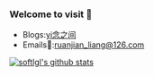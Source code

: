### Welcome to visit 👋

<!--
**softlgl/softlgl** is a ✨ _special_ ✨ repository because its `README.md` (this file) appears on your GitHub profile.

Here are some ideas to get you started:

- 🔭 I’m currently working on ...
- 🌱 I’m currently learning ...
- 👯 I’m looking to collaborate on ...
- 🤔 I’m looking for help with ...
- 💬 Ask me about ...
- 📫 How to reach me: ...
- 😄 Pronouns: ...
- ⚡ Fun fact: ...
-->
- Blogs:[yi念之间](https://www.cnblogs.com/wucy/)
- Emails📧:ruanjian_liang@126.com

[![softlgl's github stats](https://github-readme-stats.vercel.app/api?username=softlgl)](https://github.com/softlgl/github-readme-stats)
